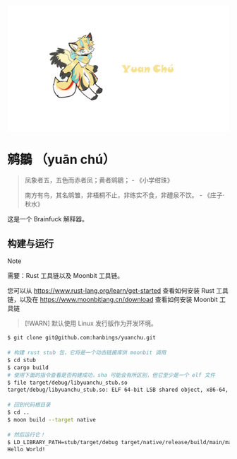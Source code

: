 ![Yuan Chu](resources/logo.png)

# 鹓鶵 （yuān chú）

> 凤象者五，五色而赤者凤；黄者鹓鶵； - 《小学绀珠》
> 
> 南方有鸟，其名鹓雏，非梧桐不止，非练实不食，非醴泉不饮。 - 《庄子·秋水》


这是一个 Brainfuck 解释器。

## 构建与运行

> [!NOTE]
> 需要：Rust 工具链以及 Moonbit 工具链。
> 
> 您可以从 https://www.rust-lang.org/learn/get-started 查看如何安装 Rust 工具链，以及在 https://www.moonbitlang.cn/download 查看如何安装 Moonbit 工具链

> [!WARN]
> 默认使用 Linux 发行版作为开发环境。

```bash
$ git clone git@github.com:hanbings/yuanchu.git

# 构建 rust stub 包，它将是一个动态链接库供 moonbit 调用
$ cd stub
$ cargo build
# 使用下面的指令查看是否构建成功，sha 可能会有所区别，但它至少是一个 elf 文件
$ file target/debug/libyuanchu_stub.so 
target/debug/libyuanchu_stub.so: ELF 64-bit LSB shared object, x86-64, version 1 (SYSV), dynamically linked, BuildID[sha1]=de9d3e8220d1e53f6371bfb8394aeb4cd3e02ad5, with debug_info, not stripped

# 回到代码根目录
$ cd ..
$ moon build --target native

# 然后运行它！
$ LD_LIBRARY_PATH=stub/target/debug target/native/release/build/main/main.exe
Hello World!
```